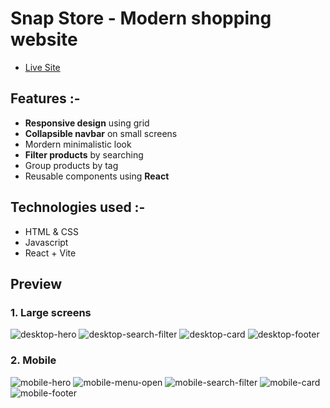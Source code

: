 # Snap Store - Modern shopping website

- [Live Site](https://deft-paletas-ac7a12.netlify.app/)

## Features :-
- **Responsive design** using grid
- **Collapsible navbar** on small screens
- Mordern minimalistic look
- **Filter products** by searching
- Group products by tag
- Reusable components using **React**

## Technologies used :-
- HTML & CSS
- Javascript
- React + Vite

## Preview

### 1. Large screens
![desktop-hero](https://github.com/Om-Raj/uncut-gems/assets/34886077/689d46fb-58b4-4442-abd4-e5cb50c48a82)
![desktop-search-filter](https://github.com/Om-Raj/uncut-gems/assets/34886077/388c345e-21ff-4fa5-bbe2-7f0ce4fa9e52)
![desktop-card](https://github.com/Om-Raj/uncut-gems/assets/34886077/a39a9ca0-3a6e-48c9-9ea4-60e884c0fd95)
![desktop-footer](https://github.com/Om-Raj/uncut-gems/assets/34886077/21d9cb43-2a17-46b3-aed2-62492efdff1f)

### 2. Mobile
![mobile-hero](https://github.com/Om-Raj/uncut-gems/assets/34886077/8c4332d0-2c7e-4e92-abf0-d62bed25a688)         ![mobile-menu-open](https://github.com/Om-Raj/uncut-gems/assets/34886077/175c6d0f-952c-4fde-8caa-981b61d9512d)
![mobile-search-filter](https://github.com/Om-Raj/uncut-gems/assets/34886077/c99dc8e3-4d9c-4f3f-8108-e2ee49a46908)           ![mobile-card](https://github.com/Om-Raj/uncut-gems/assets/34886077/8f1f232b-7517-411c-ac87-94cca17b6fe8)
![mobile-footer](https://github.com/Om-Raj/uncut-gems/assets/34886077/57012a43-72eb-43af-b741-984ee5cae008)

